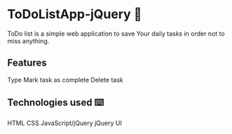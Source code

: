 # ToDoListApp-jQuery 📝

ToDo list is a simple web application to save Your daily tasks in order not to miss anything.

## Features
Type 
Mark task as complete
Delete task 


## Technologies used ⌨️
HTML
CSS
JavaScript/jQuery 
jQuery UI
